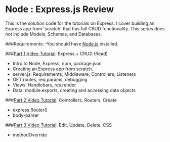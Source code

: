 # Node : Express.js Review

This is the solution code for the tutorials on Express. I cover building an Express app from 'scratch' that has full CRUD functionality. This series does not include Models, Schemas, and Databases.

###Requirements:
-You should have [Node.js](https://nodejs.org/en/) installed.


###[Part 1 Video Tutorial](https://youtu.be/8QwUJUmcrZU): Express + CRUD (Read)
- Intro to Node, Express, npm, package.json
- Creating an Express app from scratch.
- server.js: Requirements, Middleware, Controllers, Listeners
- GET routes, req.params, debugging
- Views: Handlebars, res.render
- Data: module.exports, creating and accessing data objects

###[Part 2 Video Tutorial](https://youtu.be/fYYO-etJhMM): Controllers, Routers, Create 
- express.Router()
- body-parser


###[Part 3 Video Tutorial](https://youtu.be/XJYygh0lp8E): Edit, Update, Delete, CSS 
- methodOverride
